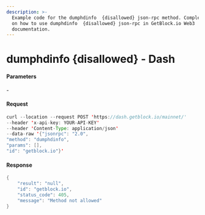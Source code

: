 ```yaml
---
description: >-
  Example code for the dumphdinfo  {disallowed} json-rpc method. Сomplete guide
  on how to use dumphdinfo  {disallowed} json-rpc in GetBlock.io Web3
  documentation.
---
```


# dumphdinfo {disallowed} - Dash

#### Parameters

\-

#### Request

```java
curl --location --request POST 'https://dash.getblock.io/mainnet/' 
--header 'x-api-key: YOUR-API-KEY' 
--header 'Content-Type: application/json' 
--data-raw '{"jsonrpc": "2.0",
"method": "dumphdinfo",
"params": [],
"id": "getblock.io"}'
```

#### Response

```java
{
    "result": "null",
    "id": "getblock.io",
    "status_code": 405,
    "message": "Method not allowed"
}
```
